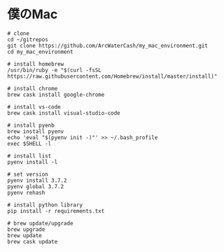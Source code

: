 # 僕のMac

```shell
# clone
cd ~/gitrepos
git clone https://github.com/ArcWaterCash/my_mac_environment.git
cd my_mac_environment
```

```shell
# install homebrew
/usr/bin/ruby -e "$(curl -fsSL https://raw.githubusercontent.com/Homebrew/install/master/install)"
```

```shell
# install chrome
brew cask install google-chrome
```

```shell
# install vs-code
brew cask install visual-studio-code
```

```shell
# install pyenb
brew install pyenv
echo 'eval "$(pyenv init -)"' >> ~/.bash_profile
exec $SHELL -l
```

```shell
# install list
pyenv install -l

# set version
pyenv install 3.7.2
pyenv global 3.7.2
pyenv rehash
```

```shell
# install python library
pip install -r requirements.txt
```

```shell
# brew update/upgrade
brew upgrade
brew update
brew cask update
```
